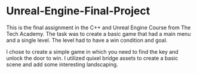 # Unreal-Engine-Final-Project

This is the final assignment in the C++ and Unreal Engine Course from The Tech Academy. The task was to create a basic game that had a main menu and a single level. 
The level had to have a win condition and goal. 

I chose to create a simple game in which you need to find the key and unlock the door to win. I utilized quixel bridge assets to create a basic scene and add some interesting landscaping.

